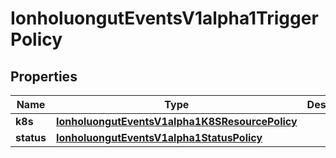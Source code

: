 

# IonholuongutEventsV1alpha1TriggerPolicy


## Properties

Name | Type | Description | Notes
------------ | ------------- | ------------- | -------------
**k8s** | [**IonholuongutEventsV1alpha1K8SResourcePolicy**](IonholuongutEventsV1alpha1K8SResourcePolicy.md) |  |  [optional]
**status** | [**IonholuongutEventsV1alpha1StatusPolicy**](IonholuongutEventsV1alpha1StatusPolicy.md) |  |  [optional]



